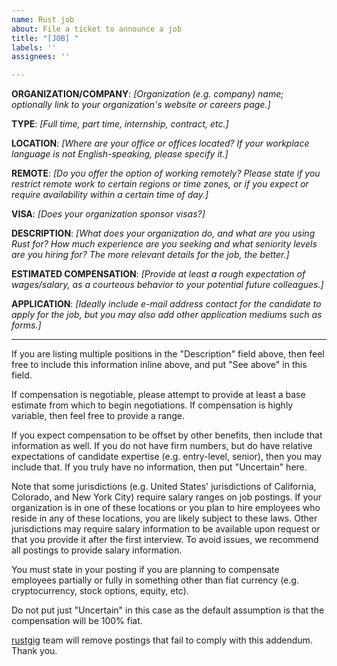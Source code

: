 ```yaml
---
name: Rust job
about: File a ticket to announce a job
title: "[JOB] "
labels: ''
assignees: ''

---
```


__ORGANIZATION/COMPANY__: *[Organization (e.g. company) name; optionally link to your organization's website or careers page.]*

__TYPE__: *[Full time, part time, internship, contract, etc.]*

__LOCATION__: *[Where are your office or offices located? If your workplace language is not English-speaking, please specify it.]*

__REMOTE__: *[Do you offer the option of working remotely? Please state if you restrict remote work to certain regions or time zones, or if you expect or require availability within a certain time of day.]*

__VISA__: *[Does your organization sponsor visas?]*

__DESCRIPTION__: *[What does your organization do, and what are you using Rust for? How much experience are you seeking and what seniority levels are you hiring for? The more relevant details for the job, the better.]*

__ESTIMATED COMPENSATION__: *[Provide at least a rough expectation of wages/salary, as a courteous behavior to your potential future colleagues.]*

__APPLICATION__: *[Ideally include e-mail address contact for the candidate to apply for the job, but you may also add other application mediums such as forms.]*

---

If you are listing multiple positions in the "Description" field above, then feel free to include this information inline above, and put "See above" in this field.

If compensation is negotiable, please attempt to provide at least a base estimate from which to begin negotiations. If compensation is highly variable, then feel free to provide a range.

If you expect compensation to be offset by other benefits, then include that information as well. If you do not have firm numbers, but do have relative expectations of candidate expertise (e.g. entry-level, senior), then you may include that. If you truly have no information, then put "Uncertain" here.

Note that some jurisdictions (e.g. United States' jurisdictions of California, Colorado, and New York City) require salary ranges on job postings. If your organization is in one of these locations or you plan to hire employees who reside in any of these locations, you are likely subject to these laws. Other jurisdictions may require salary information to be available upon request or that you provide it after the first interview. To avoid issues, we recommend all postings to provide salary information.

You must state in your posting if you are planning to compensate employees partially or fully in something other than fiat currency (e.g. cryptocurrency, stock options, equity, etc).

Do not put just "Uncertain" in this case as the default assumption is that the compensation will be 100% fiat.

[rustgig](https://github.com/rustgig) team will remove postings that fail to comply with this addendum. Thank you.
